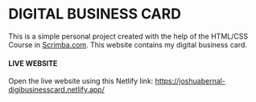 # DIGITAL BUSINESS CARD

This is a simple personal project created with the help of the HTML/CSS Course in <a href="https://scrimba.com">Scrimba.com</a>. 
This website contains my digital business card.

#### LIVE WEBSITE

Open the live website using this Netlify link:
https://joshuabernal-digibusinesscard.netlify.app/ 
